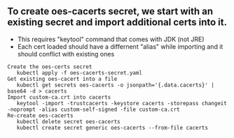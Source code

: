 ## To create oes-cacerts secret, we start with an existing secret and import additional certs into it.
- This requires "keytool" command that comes with JDK (not JRE)
- Each cert loaded should have a differnent "alias" while importing and it should conflict with existing ones

```
Create the oes-certs secret
   kubectl apply -f oes-cacerts-secret.yaml
Get existing oes-cacert into a file
   kubectl get secrets oes-cacerts -o jsonpath='{.data.cacerts}' | base64 -d > cacerts
Import custom-ca.crt into cacerts
   keytool -import -trustcacerts -keystore cacerts -storepass changeit -noprompt -alias custom-self-signed -file custom-ca.crt
Re-create oes-cacerts
   kubectl delete secret oes-cacerts
   kubectl create secret generic oes-cacerts --from-file cacerts
```
